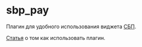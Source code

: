 # sbp_pay

Плагин для удобного использования виджета [СБП](https://sbp.nspk.ru/business_online/).

[Статья](https://habr.com/ru/companies/friflex/articles/768610/) о том как использовать плагин.
